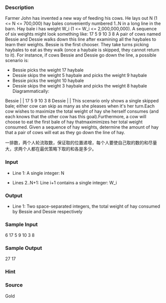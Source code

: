 
### Description
Farmer John has invented a new way of feeding his cows. He lays out
N (1 <= N <= 700,000) hay bales conveniently numbered 1..N in a
long line in the barn. Hay bale i has weight W_i (1 <= W_i <=
2,000,000,000). A sequence of six weights might look something like:
        17 5 9 10 3 8 
A pair of cows named Bessie and Dessie walks down this line after
examining all the haybales to learn their weights. Bessie is the
first chooser. They take turns picking haybales to eat as they walk
(once a haybale is skipped, they cannot return to it). For instance,
if cows Bessie and Dessie go down the line, a possible scenario is:

* Bessie picks the weight 17 haybale
* Dessie skips the weight 5 haybale and picks the weight 9 haybale
* Bessie picks the weight 10 haybale
* Dessie skips the weight 3 haybale and picks the weight 8 haybale
Diagrammatically:

Bessie   |      |
        17 5 9 10 3 8 
Dessie       |      |
This scenario only shows a single skipped bale; either cow can skip
as many as she pleases when it's her turn.Each cow wishes to maximize the total weight of 
hay she herself consumes (and each knows that the other cow has this goal).Furthermore, a cow 
will choose to eat the first bale of hay thatmaximimizes her total weight consumed.
Given a sequence of hay weights, determine the amount of hay that
a pair of cows will eat as they go down the line of hay.


一排数，两个人轮流取数，保证取的位置递增，每个人要使自己取的数的和尽量大，求两个人都在最优策略下取的和各是多少。


### Input
* Line 1: A single integer: N

* Lines 2..N+1: Line i+1 contains a single integer: W_i


### Output
* Line 1: Two space-separated integers, the total weight of hay
        consumed by Bessie and Dessie respectively

### Sample Input
6
17
5
9
10
3
8


### Sample Output
27 17

### Hint

### Source
Gold